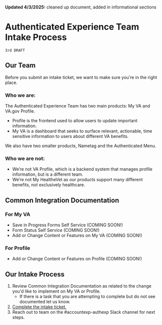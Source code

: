 **Updated 4/3/2025:** cleaned up document, added in informational sections

# Authenticated Experience Team Intake Process

`3rd DRAFT`

## Our Team 

Before you submit an intake ticket, we want to make sure you’re in the right place. 

### Who we are:
The Authenticated Experience Team has two main products: My VA and VA.gov Profile.
- Profile is the frontend used to allow users to update important information.
- My VA is a dashboard that seeks to surface relevant, actionable, time sensitive information to users about different VA benefits. 

We also have two smaller products, Nametag and the Authenticated Menu.

### Who we are not: 
- We’re not VA Profile, which is a backend system that manages profile information, but is a different team. 
- We’re not My HealtheVet as our products support many different benefits, not exclusively healthcare. 


## Common Integration Documentation

### For My VA
- Save in Progress Forms Self Service (COMING SOON!)
- Form Status Self Service (COMING SOON!)
- Add or Change Content or Features on My VA (COMING SOON!)

### For Profile
- Add or Change Content or Features on Profile (COMING SOON!)


## Our Intake Process
1. Review Common Integration Documentation as related to the change you'd like to implement on My VA or Profile.
   - If there is a task that you are attempting to complete but do not see documented let us know.
3. [Complete the intake ticket.](https://github.com/department-of-veterans-affairs/va.gov-team/issues/new?template=auth-exp-request.yml)
4. Reach out to team on the #accountexp-authexp Slack channel for next steps.
